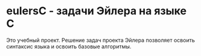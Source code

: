# eulersC - задачи Эйлера на языке С

Это учебный проект. Решение задач проекта Эйлера позволяет освоить синтаксис языка и освоить базовые алгоритмы.
